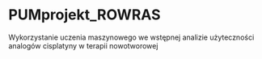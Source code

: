 # PUMprojekt_ROWRAS
Wykorzystanie uczenia maszynowego we wstępnej analizie użyteczności analogów cisplatyny w terapii nowotworowej
